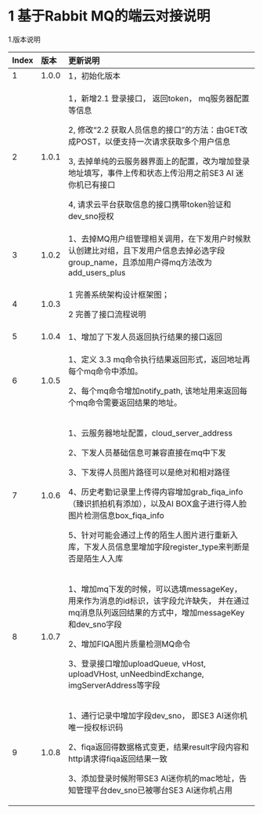 # 1 基于Rabbit MQ的端云对接说明

1.版本说明

<table>
  <thead>
    <tr>
      <th style="text-align:left"><b>Index</b>
      </th>
      <th style="text-align:left"><b>&#x7248;&#x672C;</b>
      </th>
      <th style="text-align:left"><b>&#x66F4;&#x65B0;&#x8BF4;&#x660E;</b>
      </th>
    </tr>
  </thead>
  <tbody>
    <tr>
      <td style="text-align:left">1</td>
      <td style="text-align:left">1.0.0</td>
      <td style="text-align:left">1&#xFF0C;&#x521D;&#x59CB;&#x5316;&#x7248;&#x672C;</td>
    </tr>
    <tr>
      <td style="text-align:left">2</td>
      <td style="text-align:left">1.0.1</td>
      <td style="text-align:left">
        <p>1&#xFF0C;&#x65B0;&#x589E;2.1 &#x767B;&#x5F55;&#x63A5;&#x53E3;&#xFF0C;
          &#x8FD4;&#x56DE;token&#xFF0C; mq&#x670D;&#x52A1;&#x5668;&#x914D;&#x7F6E;&#x7B49;&#x4FE1;&#x606F;</p>
        <p>2, &#x4FEE;&#x6539;&#x201C;2.2 &#x83B7;&#x53D6;&#x4EBA;&#x5458;&#x4FE1;&#x606F;&#x7684;&#x63A5;&#x53E3;&#x201D;&#x7684;&#x65B9;&#x6CD5;&#xFF1A;&#x7531;GET&#x6539;&#x6210;POST&#xFF0C;&#x4EE5;&#x4FBF;&#x652F;&#x6301;&#x4E00;&#x6B21;&#x8BF7;&#x6C42;&#x83B7;&#x53D6;&#x591A;&#x4E2A;&#x7528;&#x6237;&#x4FE1;&#x606F;</p>
        <p>3, &#x53BB;&#x6389;&#x5355;&#x7EAF;&#x7684;&#x4E91;&#x670D;&#x52A1;&#x5668;&#x754C;&#x9762;&#x4E0A;&#x7684;&#x914D;&#x7F6E;&#xFF0C;&#x6539;&#x4E3A;&#x589E;&#x52A0;&#x767B;&#x5F55;&#x5730;&#x5740;&#x586B;&#x5199;&#xFF0C;&#x4E8B;&#x4EF6;&#x4E0A;&#x4F20;&#x548C;&#x72B6;&#x6001;&#x4E0A;&#x4F20;&#x6CBF;&#x7528;&#x4E4B;&#x524D;SE3
          AI &#x8FF7;&#x4F60;&#x673A;&#x5DF2;&#x6709;&#x63A5;&#x53E3;</p>
        <p>4, &#x8BF7;&#x6C42;&#x4E91;&#x5E73;&#x53F0;&#x83B7;&#x53D6;&#x4FE1;&#x606F;&#x7684;&#x63A5;&#x53E3;&#x643A;&#x5E26;token&#x9A8C;&#x8BC1;&#x548C;dev_sno&#x6388;&#x6743;</p>
      </td>
    </tr>
    <tr>
      <td style="text-align:left">3</td>
      <td style="text-align:left">1.0.2</td>
      <td style="text-align:left">1&#x3001;&#x53BB;&#x6389;MQ&#x7528;&#x6237;&#x7EC4;&#x7BA1;&#x7406;&#x76F8;&#x5173;&#x8C03;&#x7528;&#xFF0C;&#x5728;&#x4E0B;&#x53D1;&#x7528;&#x6237;&#x65F6;&#x5019;&#x9ED8;&#x8BA4;&#x521B;&#x5EFA;&#x6BD4;&#x5BF9;&#x7EC4;&#xFF0C;&#x4E14;&#x4E0B;&#x53D1;&#x7528;&#x6237;&#x4FE1;&#x606F;&#x53BB;&#x6389;&#x5FC5;&#x9009;&#x5B57;&#x6BB5;group_name&#xFF0C;&#x4E14;&#x6DFB;&#x52A0;&#x7528;&#x6237;&#x5F97;mq&#x65B9;&#x6CD5;&#x6539;&#x4E3A;add_users_plus</td>
    </tr>
    <tr>
      <td style="text-align:left">4</td>
      <td style="text-align:left">1.0.3</td>
      <td style="text-align:left">
        <p>1 &#x5B8C;&#x5584;&#x7CFB;&#x7EDF;&#x67B6;&#x6784;&#x8BBE;&#x8BA1;&#x6846;&#x67B6;&#x56FE;&#xFF1B;</p>
        <p>2 &#x5B8C;&#x5584;&#x4E86;&#x63A5;&#x53E3;&#x6D41;&#x7A0B;&#x8BF4;&#x660E;</p>
      </td>
    </tr>
    <tr>
      <td style="text-align:left">5</td>
      <td style="text-align:left">1.0.4</td>
      <td style="text-align:left">1&#x3001;&#x589E;&#x52A0;&#x4E86;&#x4E0B;&#x53D1;&#x4EBA;&#x5458;&#x8FD4;&#x56DE;&#x6267;&#x884C;&#x7ED3;&#x679C;&#x7684;&#x63A5;&#x53E3;&#x8FD4;&#x56DE;</td>
    </tr>
    <tr>
      <td style="text-align:left">6</td>
      <td style="text-align:left">1.0.5</td>
      <td style="text-align:left">
        <p>1&#x3001;&#x5B9A;&#x4E49; 3.3 mq&#x547D;&#x4EE4;&#x6267;&#x884C;&#x7ED3;&#x679C;&#x8FD4;&#x56DE;&#x5F62;&#x5F0F;&#xFF0C;&#x8FD4;&#x56DE;&#x5730;&#x5740;&#x518D;&#x6BCF;&#x4E2A;mq&#x547D;&#x4EE4;&#x4E2D;&#x6DFB;&#x52A0;&#x3002;</p>
        <p>2&#x3001;&#x6BCF;&#x4E2A;mq&#x547D;&#x4EE4;&#x589E;&#x52A0;notify_path,
          &#x8BE5;&#x5730;&#x5740;&#x7528;&#x6765;&#x8FD4;&#x56DE;&#x6BCF;&#x4E2A;mq&#x547D;&#x4EE4;&#x9700;&#x8981;&#x8FD4;&#x56DE;&#x7ED3;&#x679C;&#x7684;&#x5730;&#x5740;&#x3002;</p>
      </td>
    </tr>
    <tr>
      <td style="text-align:left">7</td>
      <td style="text-align:left">1.0.6</td>
      <td style="text-align:left">
        <p>1&#x3001;&#x4E91;&#x670D;&#x52A1;&#x5668;&#x5730;&#x5740;&#x914D;&#x7F6E;&#xFF0C;cloud_server_address</p>
        <p>2&#x3001;&#x4E0B;&#x53D1;&#x4EBA;&#x5458;&#x57FA;&#x7840;&#x4FE1;&#x606F;&#x53EF;&#x517C;&#x5BB9;&#x76F4;&#x63A5;&#x5728;mq&#x4E2D;&#x4E0B;&#x53D1;</p>
        <p>3&#x3001;&#x4E0B;&#x53D1;&#x5F97;&#x4EBA;&#x5458;&#x56FE;&#x7247;&#x8DEF;&#x5F84;&#x53EF;&#x4EE5;&#x662F;&#x7EDD;&#x5BF9;&#x548C;&#x76F8;&#x5BF9;&#x8DEF;&#x5F84;</p>
        <p>4&#x3001;&#x5386;&#x53F2;&#x8003;&#x52E4;&#x8BB0;&#x5F55;&#x91CC;&#x4E0A;&#x4F20;&#x5F97;&#x5185;&#x5BB9;&#x589E;&#x52A0;grab_fiqa_info&#xFF08;&#x81FB;&#x8BC6;&#x6293;&#x62CD;&#x673A;&#x6709;&#x6DFB;&#x52A0;&#xFF09;&#xFF0C;&#x4EE5;&#x53CA;AI
          BOX&#x76D2;&#x5B50;&#x8FDB;&#x884C;&#x5F97;&#x4EBA;&#x8138;&#x56FE;&#x7247;&#x68C0;&#x6D4B;&#x4FE1;&#x606F;box_fiqa_info</p>
        <p>5&#x3001;&#x9488;&#x5BF9;&#x53EF;&#x80FD;&#x4F1A;&#x901A;&#x8FC7;&#x4E0A;&#x4F20;&#x7684;&#x964C;&#x751F;&#x4EBA;&#x56FE;&#x7247;&#x8FDB;&#x884C;&#x91CD;&#x65B0;&#x5165;&#x5E93;&#xFF0C;&#x4E0B;&#x53D1;&#x4EBA;&#x5458;&#x4FE1;&#x606F;&#x91CC;&#x589E;&#x52A0;&#x5B57;&#x6BB5;register_type&#x6765;&#x5224;&#x65AD;&#x662F;&#x5426;&#x662F;&#x964C;&#x751F;&#x4EBA;&#x5165;&#x5E93;</p>
      </td>
    </tr>
    <tr>
      <td style="text-align:left">8</td>
      <td style="text-align:left">1.0.7</td>
      <td style="text-align:left">
        <p>1&#x3001;&#x589E;&#x52A0;mq&#x4E0B;&#x53D1;&#x7684;&#x65F6;&#x5019;&#xFF0C;&#x53EF;&#x4EE5;&#x9009;&#x586B;messageKey&#xFF0C;
          &#x7528;&#x6765;&#x4F5C;&#x4E3A;&#x6D88;&#x606F;&#x7684;id&#x6807;&#x8BC6;&#xFF0C;&#x8BE5;&#x5B57;&#x6BB5;&#x5141;&#x8BB8;&#x7F3A;&#x5931;&#xFF0C;
          &#x5E76;&#x5728;&#x901A;&#x8FC7;mq&#x6D88;&#x606F;&#x961F;&#x5217;&#x8FD4;&#x56DE;&#x7ED3;&#x679C;&#x7684;&#x65B9;&#x5F0F;&#x4E2D;&#xFF0C;&#x589E;&#x52A0;messageKey&#x548C;dev_sno&#x5B57;&#x6BB5;</p>
        <p>2&#x3001;&#x589E;&#x52A0;FIQA&#x56FE;&#x7247;&#x8D28;&#x91CF;&#x68C0;&#x6D4B;MQ&#x547D;&#x4EE4;</p>
        <p>3&#x3001;&#x767B;&#x5F55;&#x63A5;&#x53E3;&#x589E;&#x52A0;uploadQueue,
          vHost, uploadVHost, unNeedbindExchange, imgServerAddress&#x7B49;&#x5B57;&#x6BB5;</p>
      </td>
    </tr>
    <tr>
      <td style="text-align:left">9</td>
      <td style="text-align:left">1.0.8</td>
      <td style="text-align:left">
        <p>1&#x3001;&#x901A;&#x884C;&#x8BB0;&#x5F55;&#x4E2D;&#x589E;&#x52A0;&#x5B57;&#x6BB5;dev_sno&#xFF0C;
          &#x5373;SE3 AI&#x8FF7;&#x4F60;&#x673A;&#x552F;&#x4E00;&#x6388;&#x6743;&#x6807;&#x8BC6;&#x7801;</p>
        <p>2&#x3001;fiqa&#x8FD4;&#x56DE;&#x5F97;&#x6570;&#x636E;&#x683C;&#x5F0F;&#x53D8;&#x66F4;&#xFF0C;&#x7ED3;&#x679C;result&#x5B57;&#x6BB5;&#x5185;&#x5BB9;&#x548C;http&#x8BF7;&#x6C42;&#x5F97;fiqa&#x8FD4;&#x56DE;&#x7ED3;&#x679C;&#x4E00;&#x81F4;</p>
        <p>3&#x3001;&#x6DFB;&#x52A0;&#x767B;&#x5F55;&#x65F6;&#x5019;&#x9644;&#x5E26;SE3
          AI&#x8FF7;&#x4F60;&#x673A;&#x7684;mac&#x5730;&#x5740;&#xFF0C;&#x544A;&#x77E5;&#x7BA1;&#x7406;&#x5E73;&#x53F0;dev_sno&#x5DF2;&#x88AB;&#x54EA;&#x53F0;SE3
          AI&#x8FF7;&#x4F60;&#x673A;&#x5360;&#x7528;</p>
      </td>
    </tr>
  </tbody>
</table>

